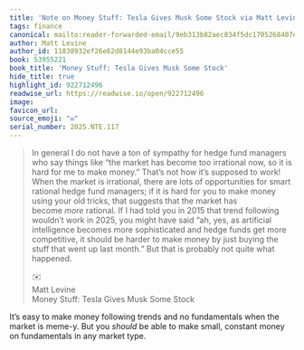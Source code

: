 ```yaml
---
title: 'Note on Money Stuff: Tesla Gives Musk Some Stock via Matt Levine'
tags: finance
canonical: mailto:reader-forwarded-email/9eb313b82aec834f5dc1705268407e75
author: Matt Levine
author_id: 11838932ef26e62d8144e93ba04cce55
book: 53955221
book_title: 'Money Stuff: Tesla Gives Musk Some Stock'
hide_title: true
highlight_id: 922712496
readwise_url: https://readwise.io/open/922712496
image:
favicon_url:
source_emoji: "✉️"
serial_number: 2025.NTE.117
---
```

> In general I do not have a ton of sympathy for hedge fund managers who say things like “the market has become too irrational now, so it is hard for me to make money.” That’s not how it’s supposed to work! When the market is irrational, there are lots of opportunities for smart rational hedge fund managers; if it is hard for you to make money using your old tricks, that suggests that the market has become *more* rational. If I had told you in 2015 that trend following wouldn’t work in 2025, you might have said “ah, yes, as artificial intelligence becomes more sophisticated and hedge funds get more competitive, it should be harder to make money by just buying the stuff that went up last month.” But that is probably not quite what happened.
> <div class="quoteback-footer"><div class="quoteback-avatar"><span class="mini-emoji"> ✉️</span></div><div class="quoteback-metadata"><div class="metadata-inner"><span style="display:none">FROM:</span><div aria-label="Matt Levine" class="quoteback-author"> Matt Levine</div><div aria-label="Money Stuff: Tesla Gives Musk Some Stock" class="quoteback-title"> Money Stuff: Tesla Gives Musk Some Stock</div></div></div></div>

It’s easy to make money following trends and no fundamentals when the market is meme-y. But you *should* be able to make small, constant money on fundamentals in any market type. 